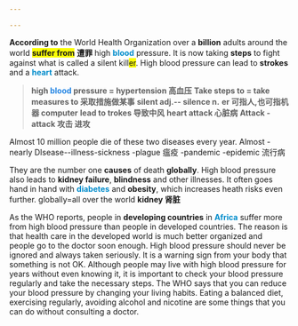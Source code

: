 ```yaml
---

---
```


**According to** the World Health Organization over a **billion** adults around the world <b><span style="background:#f9fd04">suffer from</span></b> **遭罪** high <b><font color=#008ccb>blood</font></b> pressure. It is now taking **steps** to fight against what is called a silent kill<span style="background:#f9fd04">er</span>. High blood pressure can lead to **strokes** and a <b><font color=#008ccb>heart</font></b> attack.
>**high <b><font color=#2485E3>blood</font></b> pressure = hypertension 高血压**
**Take steps to = take measures to 采取措施做某事**
**silent adj.-- silence n.**
**er 可指人,也可指机器 computer**
**lead to trokes 导致中风**
**heart attack 心脏病**
**Attack - attack 攻击 进攻**

Almost 10 million people die of these two diseases every year. 
Almost -nearly
DIsease--illness-sickness -plague 瘟疫 -pandemic -epidemic 流行病

They are the number one **causes** of death **globally**. High blood pressure also leads to **kidney failure**, **blindness** and other illnesses. It often goes hand in hand with <b><font color=#008ccb>diabetes</font></b> and **obesity**, which increases heath risks even further.
globally=all over the world
**kidney 肾脏**


As the WHO reports, people in **developing countries** in <b><font color=#008ccb>Africa</font></b> suffer more from high blood pressure than people in developed countries. The reason is that health care in the developed world is much better organized and people go to the doctor soon enough.
High blood pressure should never be ignored and always taken seriously. It is a warning sign from your body that something is not OK. Although people may live with high blood pressure for years without even knowing it, it is important to check your blood pressure regularly and take the necessary steps.
The WHO says that you can reduce your blood pressure by changing your living habits. Eating a balanced diet, exercising regularly, avoiding alcohol and nicotine are some things that you can do without consulting a doctor.